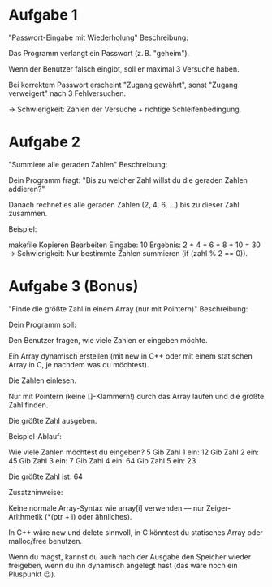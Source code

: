 # Aufgabe 1 

"Passwort-Eingabe mit Wiederholung"
Beschreibung:

Das Programm verlangt ein Passwort (z. B. "geheim").

Wenn der Benutzer falsch eingibt, soll er maximal 3 Versuche haben.

Bei korrektem Passwort erscheint "Zugang gewährt", sonst "Zugang verweigert" nach 3 Fehlversuchen.

→ Schwierigkeit: Zählen der Versuche + richtige Schleifenbedingung.



# Aufgabe 2

 "Summiere alle geraden Zahlen"
Beschreibung:

Dein Programm fragt:
"Bis zu welcher Zahl willst du die geraden Zahlen addieren?"

Danach rechnet es alle geraden Zahlen (2, 4, 6, …) bis zu dieser Zahl zusammen.

Beispiel:

makefile
Kopieren
Bearbeiten
Eingabe: 10
Ergebnis: 2 + 4 + 6 + 8 + 10 = 30
→ Schwierigkeit: Nur bestimmte Zahlen summieren (if (zahl % 2 == 0)).


# Aufgabe 3 (Bonus)

"Finde die größte Zahl in einem Array (nur mit Pointern)"
Beschreibung:

Dein Programm soll:

Den Benutzer fragen, wie viele Zahlen er eingeben möchte.

Ein Array dynamisch erstellen (mit new in C++ oder mit einem statischen Array in C, je nachdem was du möchtest).

Die Zahlen einlesen.

Nur mit Pointern (keine []-Klammern!) durch das Array laufen und die größte Zahl finden.

Die größte Zahl ausgeben.


Beispiel-Ablauf:

  Wie viele Zahlen möchtest du eingeben? 5
  Gib Zahl 1 ein: 12
  Gib Zahl 2 ein: 45
  Gib Zahl 3 ein: 7
  Gib Zahl 4 ein: 64
  Gib Zahl 5 ein: 23
  
  Die größte Zahl ist: 64


Zusatzhinweise:

Keine normale Array-Syntax wie array[i] verwenden — nur Zeiger-Arithmetik (*(ptr + i) oder ähnliches).

In C++ wäre new und delete sinnvoll, in C könntest du statisches Array oder malloc/free benutzen.

Wenn du magst, kannst du auch nach der Ausgabe den Speicher wieder freigeben, wenn du ihn dynamisch angelegt hast (das wäre noch ein Pluspunkt 😉).
